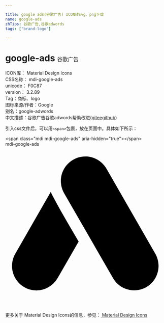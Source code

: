 ```yaml
---

title: google ads(谷歌广告) ICON转svg、png下载
name: google-ads
zhTips: 谷歌广告,谷歌adwords
tags: ["brand-logo"]

---
```


# google-ads  <small style="font-size: 60%;font-weight: 100">谷歌广告</small>


<div class="detail-page">
<p>
<span>
ICON库：
<span class="badge-secondary badge">Material Design Icons</span> 
</span>
<br/>
<span>
CSS名称：
<span class="badge-secondary badge">mdi-google-ads</span> 
</span>
<br/>
<span>
unicode：
<span class="badge-secondary badge">F0C87</span> 
<copy-btn content='F0C87' btn-title=""></copy-btn>
<copy-btn :content='String.fromCodePoint(parseInt("F0C87", 16))' btn-title="复制U"></copy-btn>
</span>
<br/>
<span>
version：
<span class="badge-secondary badge">3.2.89</span> 
</span><br/><span>Tag：<span class="badge-light badge"><router-link to="/tags/brand-logo.html">商标、logo</router-link></span></span>
<br/>
<span>图标来源/作者：<span class="badge-light badge">Google</span></span> 
<br/>
<span>别名：<span class="badge-light badge">google-adwords</span></span><br/><span class="zh-detail">中文描述：<span class="badge-primary badge">谷歌广告</span><span class="badge-primary badge">谷歌adwords</span><span class="help-link"><span>帮助改进</span>(<a href="https://gitee.com/liuwave/icon-helper/edit/master/json/material/google-ads.json" target="_blank" rel="noopener noreferrer">gitee</a><a href="https://github.com/liuwave/icon-helper/edit/master/json/material/google-ads.json" target="_blank" rel="noopener noreferrer">github</a></span>)</span><br/>
</p>
</div>
<div class="alert alert-dark">
  <i class="mdi mdi-google-ads mdi-48px"></i>
  <i class="mdi mdi-google-ads mdi-36px"></i>
  <i class="mdi mdi-google-ads mdi-24px"></i>
  <i class="mdi mdi-google-ads mdi-18px"></i>
</div>
<div>
  <p>引入css文件后，可以用<code>&lt;span&gt;</code>包裹，放在页面中。具体如下所示：    
  </p>
  <div class="alert alert-primary" style="font-size: 14px">
    &lt;span class="mdi mdi-google-ads" aria-hidden="true"&gt;&lt;/span&gt;
    <copy-btn content='<span class="mdi mdi-google-ads" aria-hidden="true"></span>'></copy-btn>
  </div>
  <div class="alert alert-secondary">
    <i class="mdi mdi-google-ads"
    style="font-size: 24px"
    aria-hidden="true"></i> mdi-google-ads
    <copy-btn content="mdi-google-ads" btn-title="复制图标名称"></copy-btn>
  </div>
</div>
<div id="svg" class="svg-wrap">
<svg xmlns="http://www.w3.org/2000/svg" viewBox="0 0 24 24"><path d="M12.25 1.47C11.55 1.42 10.82 1.58 10.17 1.96C8.41 2.97 7.81 5.21 8.82 6.96L16.16 19.66C17.17 21.42 19.41 22 21.17 21C22.92 20 23.5 17.75 22.5 16L15.18 3.3C14.54 2.2 13.43 1.56 12.25 1.47M6.82 6.76L1.5 16A3.67 3.67 0 0 0 1 17.83A3.67 3.67 0 0 0 4.67 21.5A3.67 3.67 0 0 0 7.84 19.66V19.67L11 14.19C9.65 11.89 8.27 9.6 7.03 7.23C6.95 7.08 6.88 6.92 6.83 6.76ZL16.4 5Z" /></svg>
</div>
<detail full-name='mdi-google-ads'></detail>
    
<div><p>更多关于 Material Design Icons的信息，参见：<a target="_blank" href="https://iconhelper.cn/material.html"> Material Design Icons</a>
</p></div>
